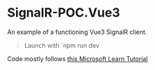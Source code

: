 # SignalR-POC.Vue3

An example of a functioning Vue3 SignalR client.

> Launch with `npm run dev

Code mostly follows [this Microsoft Learn Tutorial ](https://learn.microsoft.com/en-us/aspnet/core/tutorials/signalr?view=aspnetcore-7.0&tabs=visual-studio)